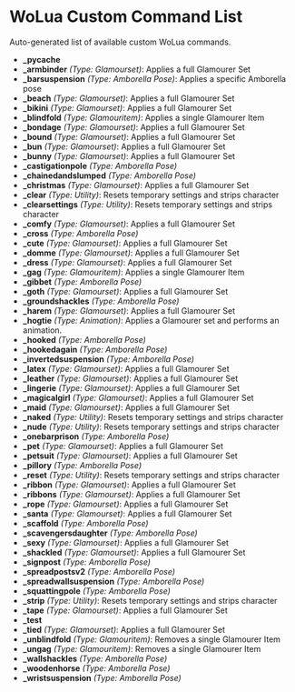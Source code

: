 # WoLua Custom Command List

Auto-generated list of available custom WoLua commands.

- **___pycache__**
- **_armbinder** _(Type: Glamourset)_: Applies a full Glamourer Set
- **_barsuspension** _(Type: Amborella Pose)_: Applies a specific Amborella pose
- **_beach** _(Type: Glamourset)_: Applies a full Glamourer Set
- **_bikini** _(Type: Glamourset)_: Applies a full Glamourer Set
- **_blindfold** _(Type: Glamouritem)_: Applies a single Glamourer Item
- **_bondage** _(Type: Glamourset)_: Applies a full Glamourer Set
- **_bound** _(Type: Glamourset)_: Applies a full Glamourer Set
- **_bun** _(Type: Glamourset)_: Applies a full Glamourer Set
- **_bunny** _(Type: Glamourset)_: Applies a full Glamourer Set
- **_castigationpole** _(Type: Amborella Pose)_
- **_chainedandslumped** _(Type: Amborella Pose)_
- **_christmas** _(Type: Glamourset)_: Applies a full Glamourer Set
- **_clear** _(Type: Utility)_: Resets temporary settings and strips character
- **_clearsettings** _(Type: Utility)_: Resets temporary settings and strips character
- **_comfy** _(Type: Glamourset)_: Applies a full Glamourer Set
- **_cross** _(Type: Amborella Pose)_
- **_cute** _(Type: Glamourset)_: Applies a full Glamourer Set
- **_domme** _(Type: Glamourset)_: Applies a full Glamourer Set
- **_dress** _(Type: Glamourset)_: Applies a full Glamourer Set
- **_gag** _(Type: Glamouritem)_: Applies a single Glamourer Item
- **_gibbet** _(Type: Amborella Pose)_
- **_goth** _(Type: Glamourset)_: Applies a full Glamourer Set
- **_groundshackles** _(Type: Amborella Pose)_
- **_harem** _(Type: Glamourset)_: Applies a full Glamourer Set
- **_hogtie** _(Type: Animation)_: Applies a Glamourer set and performs an animation.
- **_hooked** _(Type: Amborella Pose)_
- **_hookedagain** _(Type: Amborella Pose)_
- **_invertedsuspension** _(Type: Amborella Pose)_
- **_latex** _(Type: Glamourset)_: Applies a full Glamourer Set
- **_leather** _(Type: Glamourset)_: Applies a full Glamourer Set
- **_lingerie** _(Type: Glamourset)_: Applies a full Glamourer Set
- **_magicalgirl** _(Type: Glamourset)_: Applies a full Glamourer Set
- **_maid** _(Type: Glamourset)_: Applies a full Glamourer Set
- **_naked** _(Type: Utility)_: Resets temporary settings and strips character
- **_nude** _(Type: Utility)_: Resets temporary settings and strips character
- **_onebarprison** _(Type: Amborella Pose)_
- **_pet** _(Type: Glamourset)_: Applies a full Glamourer Set
- **_petsuit** _(Type: Glamourset)_: Applies a full Glamourer Set
- **_pillory** _(Type: Amborella Pose)_
- **_reset** _(Type: Utility)_: Resets temporary settings and strips character
- **_ribbon** _(Type: Glamourset)_: Applies a full Glamourer Set
- **_ribbons** _(Type: Glamourset)_: Applies a full Glamourer Set
- **_rope** _(Type: Glamourset)_: Applies a full Glamourer Set
- **_santa** _(Type: Glamourset)_: Applies a full Glamourer Set
- **_scaffold** _(Type: Amborella Pose)_
- **_scavengersdaughter** _(Type: Amborella Pose)_
- **_sexy** _(Type: Glamourset)_: Applies a full Glamourer Set
- **_shackled** _(Type: Glamourset)_: Applies a full Glamourer Set
- **_signpost** _(Type: Amborella Pose)_
- **_spreadpostsv2** _(Type: Amborella Pose)_
- **_spreadwallsuspension** _(Type: Amborella Pose)_
- **_squattingpole** _(Type: Amborella Pose)_
- **_strip** _(Type: Utility)_: Resets temporary settings and strips character
- **_tape** _(Type: Glamourset)_: Applies a full Glamourer Set
- **_test**
- **_tied** _(Type: Glamourset)_: Applies a full Glamourer Set
- **_unblindfold** _(Type: Glamouritem)_: Removes a single Glamourer Item
- **_ungag** _(Type: Glamouritem)_: Removes a single Glamourer Item
- **_wallshackles** _(Type: Amborella Pose)_
- **_woodenhorse** _(Type: Amborella Pose)_
- **_wristsuspension** _(Type: Amborella Pose)_
